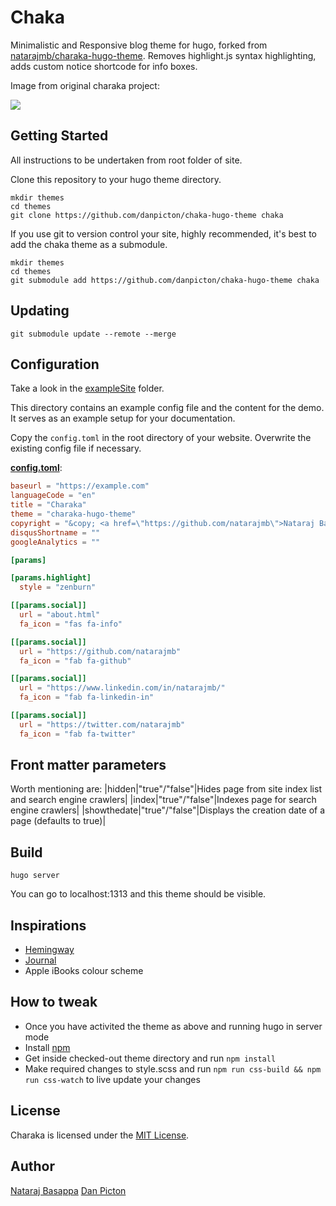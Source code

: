 # Chaka

Minimalistic and Responsive blog theme for hugo, forked from [natarajmb/charaka-hugo-theme](https://github.com/natarajmb/charaka-hugo-theme). Removes highlight.js syntax highlighting, adds custom notice shortcode for info boxes. 

Image from original charaka project:
 
![](https://github.com/natarajmb/charaka-hugo-theme/blob/master/images/screenshot.png)

## Getting Started

All instructions to be undertaken from root folder of site.

Clone this repository to your hugo theme directory.

```
mkdir themes
cd themes
git clone https://github.com/danpicton/chaka-hugo-theme chaka
```

If you use git to version control your site, highly recommended, it's best to add the chaka theme as a submodule.

```
mkdir themes
cd themes
git submodule add https://github.com/danpicton/chaka-hugo-theme chaka
````

## Updating

```
git submodule update --remote --merge
```

## Configuration

Take a look in the [exampleSite](https://github.com/natarajmb/charaka-hugo-theme/tree/master/exampleSite) folder.

This directory contains an example config file and the content for the demo.
It serves as an example setup for your documentation.

Copy the `config.toml` in the root directory of your website. Overwrite the existing config file if necessary.

__[config.toml](https://github.com/natarajmb/charaka-hugo-theme/blob/master/exampleSite/config.toml)__:

```toml
baseurl = "https://example.com"
languageCode = "en"
title = "Charaka"
theme = "charaka-hugo-theme"
copyright = "&copy; <a href=\"https://github.com/natarajmb\">Nataraj Basappa</a> 2018"
disqusShortname = ""
googleAnalytics = ""

[params]

[params.highlight]
  style = "zenburn"

[[params.social]]
  url = "about.html"
  fa_icon = "fas fa-info" 

[[params.social]]
  url = "https://github.com/natarajmb"
  fa_icon = "fab fa-github"

[[params.social]]
  url = "https://www.linkedin.com/in/natarajmb/"
  fa_icon = "fab fa-linkedin-in"

[[params.social]]
  url = "https://twitter.com/natarajmb"
  fa_icon = "fab fa-twitter"
```

## Front matter parameters
Worth mentioning are:
|hidden|"true"/"false"|Hides page from site index list and search engine crawlers|
|index|"true"/"false"|Indexes page for search engine crawlers|
|showthedate|"true"/"false"|Displays the creation date of a page (defaults to true)|

## Build

```
hugo server
```

You can go to localhost:1313 and this theme should be visible.

## Inspirations
- [Hemingway](https://themes.gohugo.io/hemingway/)
- [Journal](https://themes.gohugo.io/hugo-journal/)
- Apple iBooks colour scheme

## How to tweak
- Once you have activited the theme as above and running hugo in server mode
- Install [npm](https://www.npmjs.com/get-npm)
- Get inside checked-out theme directory and run `npm install`
- Make required changes to style.scss and run `npm run css-build && npm run css-watch` to live update your changes

## License

Charaka is licensed under the [MIT License](LICENSE.md).

## Author

[Nataraj Basappa](https://github.com/natarajmb)
[Dan Picton](https://github.com/danpicton)
